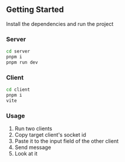 ## Getting Started

Install the dependencies and run the project

### Server

```sh
cd server
pnpm i
pnpm run dev
```

### Client

```sh
cd client
pnpm i
vite
```

### Usage

1. Run two clients
2. Copy target client's socket id
3. Paste it to the input field of the other client
4. Send message
5. Look at it
